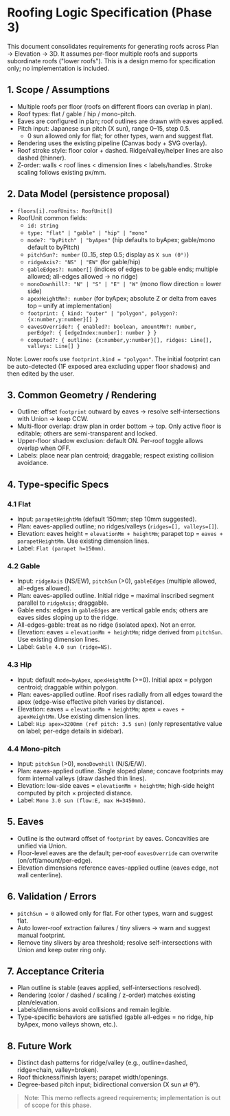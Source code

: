 # Roofing Logic Specification (Phase 3)

This document consolidates requirements for generating roofs across Plan → Elevation → 3D. It assumes per-floor multiple roofs and supports subordinate roofs ("lower roofs"). This is a design memo for specification only; no implementation is included.

## 1. Scope / Assumptions
- Multiple roofs per floor (roofs on different floors can overlap in plan).
- Roof types: flat / gable / hip / mono-pitch.
- Eaves are configured in plan; roof outlines are drawn with eaves applied.
- Pitch input: Japanese sun pitch (X sun), range 0–15, step 0.5.
  - 0 sun allowed only for flat; for other types, warn and suggest flat.
- Rendering uses the existing pipeline (Canvas body + SVG overlay).
- Roof stroke style: floor color + dashed. Ridge/valley/helper lines are also dashed (thinner).
- Z-order: walls < roof lines < dimension lines < labels/handles. Stroke scaling follows existing px/mm.

## 2. Data Model (persistence proposal)
- `floors[i].roofUnits: RoofUnit[]`
- RoofUnit common fields:
  - `id: string`
  - `type: "flat" | "gable" | "hip" | "mono"`
  - `mode?: "byPitch" | "byApex"` (hip defaults to byApex; gable/mono default to byPitch)
  - `pitchSun?: number` (0..15, step 0.5; display as `X sun (θ°)`)
  - `ridgeAxis?: "NS" | "EW"` (for gable/hip)
  - `gableEdges?: number[]` (indices of edges to be gable ends; multiple allowed; all-edges allowed → no ridge)
  - `monoDownhill?: "N" | "S" | "E" | "W"` (mono flow direction = lower side)
  - `apexHeightMm?: number` (for byApex; absolute Z or delta from eaves top – unify at implementation)
  - `footprint: { kind: "outer" | "polygon", polygon?: {x:number,y:number}[] }`
  - `eavesOverride?: { enabled?: boolean, amountMm?: number, perEdge?: { [edgeIndex:number]: number } }`
  - `computed?: { outline: {x:number,y:number}[], ridges: Line[], valleys: Line[] }`

Note: Lower roofs use `footprint.kind = "polygon"`. The initial footprint can be auto-detected (1F exposed area excluding upper floor shadows) and then edited by the user.

## 3. Common Geometry / Rendering
- Outline: offset `footprint` outward by eaves → resolve self-intersections with Union → keep CCW.
- Multi-floor overlap: draw plan in order bottom → top. Only active floor is editable; others are semi-transparent and locked.
- Upper-floor shadow exclusion: default ON. Per-roof toggle allows overlap when OFF.
- Labels: place near plan centroid; draggable; respect existing collision avoidance.

## 4. Type-specific Specs
### 4.1 Flat
- Input: `parapetHeightMm` (default 150mm; step 10mm suggested).
- Plan: eaves-applied outline; no ridges/valleys (`ridges=[], valleys=[]`).
- Elevation: eaves height = `elevationMm + heightMm`; parapet top = `eaves + parapetHeightMm`. Use existing dimension lines.
- Label: `Flat (parapet h=150mm)`.

### 4.2 Gable
- Input: `ridgeAxis` (NS/EW), `pitchSun` (>0), `gableEdges` (multiple allowed, all-edges allowed).
- Plan: eaves-applied outline. Initial ridge = maximal inscribed segment parallel to `ridgeAxis`; draggable.
- Gable ends: edges in `gableEdges` are vertical gable ends; others are eaves sides sloping up to the ridge.
- All-edges-gable: treat as no ridge (isolated apex). Not an error.
- Elevation: eaves = `elevationMm + heightMm`; ridge derived from `pitchSun`. Use existing dimension lines.
- Label: `Gable 4.0 sun (ridge=NS)`.

### 4.3 Hip
- Input: default `mode=byApex`, `apexHeightMm` (>=0). Initial apex = polygon centroid; draggable within polygon.
- Plan: eaves-applied outline. Roof rises radially from all edges toward the apex (edge-wise effective pitch varies by distance).
- Elevation: eaves = `elevationMm + heightMm`; apex = `eaves + apexHeightMm`. Use existing dimension lines.
- Label: `Hip apex=3200mm (ref pitch: 3.5 sun)` (only representative value on label; per-edge details in sidebar).

### 4.4 Mono-pitch
- Input: `pitchSun` (>0), `monoDownhill` (N/S/E/W).
- Plan: eaves-applied outline. Single sloped plane; concave footprints may form internal valleys (draw dashed thin lines).
- Elevation: low-side eaves = `elevationMm + heightMm`; high-side height computed by pitch × projected distance.
- Label: `Mono 3.0 sun (flow:E, max H=3450mm)`.

## 5. Eaves
- Outline is the outward offset of `footprint` by eaves. Concavities are unified via Union.
- Floor-level eaves are the default; per-roof `eavesOverride` can overwrite (on/off/amount/per-edge).
- Elevation dimensions reference eaves-applied outline (eaves edge, not wall centerline).

## 6. Validation / Errors
- `pitchSun = 0` allowed only for flat. For other types, warn and suggest flat.
- Auto lower-roof extraction failures / tiny slivers → warn and suggest manual footprint.
- Remove tiny slivers by area threshold; resolve self-intersections with Union and keep outer ring only.

## 7. Acceptance Criteria
- Plan outline is stable (eaves applied, self-intersections resolved).
- Rendering (color / dashed / scaling / z-order) matches existing plan/elevation.
- Labels/dimensions avoid collisions and remain legible.
- Type-specific behaviors are satisfied (gable all-edges = no ridge, hip byApex, mono valleys shown, etc.).

## 8. Future Work
- Distinct dash patterns for ridge/valley (e.g., outline=dashed, ridge=chain, valley=broken).
- Roof thickness/finish layers; parapet width/openings.
- Degree-based pitch input; bidirectional conversion (X sun ⇄ θ°).

> Note: This memo reflects agreed requirements; implementation is out of scope for this phase.

